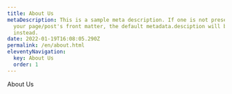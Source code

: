 ```yaml
---
title: About Us
metaDescription: This is a sample meta description. If one is not present in
  your page/post's front matter, the default metadata.desciption will be used
  instead.
date: 2022-01-19T16:08:05.290Z
permalink: /en/about.html
eleventyNavigation:
  key: About Us
  order: 1
---
```

About Us